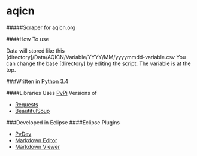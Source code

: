 aqicn
=====
#####Scraper for aqicn.org

####How To use

Data will stored like this
[directory]/Data/AQICN/Variable/YYYY/MM/yyyymmdd-variable.csv
You can change the base [directory] by editing the script. The variable is at the top.



###Written in [Python 3.4](https://www.python.org/downloads/release/python-34/)

####Libraries
Uses [PyPi](https://pypi.python.org/pypi) Versions of

* [Requests](http://docs.python-requests.org/en/latest/)
* [BeautifulSoup](http://www.crummy.com/software/BeautifulSoup/)


###Developed in Eclipse
####Eclipse Plugins

* [PyDev](http://pydev.org/)
* [Markdown Editor](http://www.winterwell.com/software/markdown-editor.php)
* [Markdown Viewer](https://github.com/satyagraha/gfm_viewer)